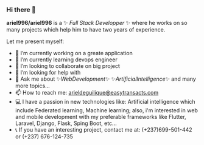 ### Hi there 👋


**ariel996/ariel996** is a ✨ _Full Stack Developper_ ✨ where he works on so many projects which help him to have two years of experience.

Let me present myself:

- 🔭 I’m currently working on a greate application
- 🌱 I’m currently learning devops engineer
- 👯 I’m looking to collaborate on big project
- 🤔 I’m looking for help with 
- 💬 Ask me about ✨_WebDevelopment_✨ ✨_ArtificialIntelligence_✨ and many more topics...
- 📫 How to reach me: arieldeguilique@easytransacts.com
- :computer: I have a passion in new technologies like: Artificial intelligence which include Federated learning, Machine learning; also, i'm interested in web and mobile development with my preferable frameworks like Flutter, Laravel, Django, Flask, Sping Boot, etc...
- :telephone_receiver: If you have an interesting project, contact me at: (+237)699-501-442 or (+237) 676-124-735

